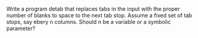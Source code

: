 Write a program detab that replaces tabs in the input with the
proper number of blanks to space to the next tab stop.
Assume a fixed set of tab stops, say ebery n columns. Should n be a
variable or a symbolic parameter?